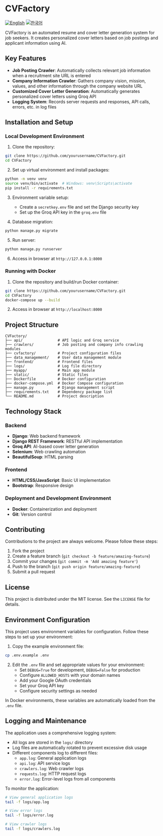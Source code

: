 # CVFactory

[![English](https://img.shields.io/badge/language-English-blue.svg)](README.md) [![한국어](https://img.shields.io/badge/language-한국어-red.svg)](README.ko.md)

CVFactory is an automated resume and cover letter generation system for job seekers. It creates personalized cover letters based on job postings and applicant information using AI.

## Key Features

- **Job Posting Crawler**: Automatically collects relevant job information when a recruitment site URL is entered
- **Company Information Crawler**: Gathers company vision, mission, values, and other information through the company website URL
- **Customized Cover Letter Generation**: Automatically generates personalized cover letters using Groq API
- **Logging System**: Records server requests and responses, API calls, errors, etc. in log files

## Installation and Setup

### Local Development Environment

1. Clone the repository:
```bash
git clone https://github.com/yourusername/CVFactory.git
cd CVFactory
```

2. Set up virtual environment and install packages:
```bash
python -m venv venv
source venv/bin/activate  # Windows: venv\Scripts\activate
pip install -r requirements.txt
```

3. Environment variable setup:
   - Create a `secretkey.env` file and set the Django security key
   - Set up the Groq API key in the `groq.env` file

4. Database migration:
```bash
python manage.py migrate
```

5. Run server:
```bash
python manage.py runserver
```

6. Access in browser at `http://127.0.0.1:8000`

### Running with Docker

1. Clone the repository and build/run Docker container:
```bash
git clone https://github.com/yourusername/CVFactory.git
cd CVFactory
docker-compose up --build
```

2. Access in browser at `http://localhost:8000`

## Project Structure

```
CVFactory/
├── api/                # API logic and Groq service
├── crawlers/           # Job posting and company info crawling modules
├── cvfactory/          # Project configuration files
├── data_management/    # User data management module
├── frontend/           # Frontend files
├── logs/               # Log file directory
├── myapp/              # Main app module
├── static/             # Static files
├── Dockerfile          # Docker configuration
├── docker-compose.yml  # Docker Compose configuration
├── manage.py           # Django management script
├── requirements.txt    # Dependency package list
└── README.md           # Project description
```

## Technology Stack

### Backend
- **Django**: Web backend framework
- **Django REST Framework**: RESTful API implementation
- **Groq API**: AI-based cover letter generation
- **Selenium**: Web crawling automation
- **BeautifulSoup**: HTML parsing

### Frontend
- **HTML/CSS/JavaScript**: Basic UI implementation
- **Bootstrap**: Responsive design

### Deployment and Development Environment
- **Docker**: Containerization and deployment
- **Git**: Version control

## Contributing

Contributions to the project are always welcome. Please follow these steps:

1. Fork the project
2. Create a feature branch (`git checkout -b feature/amazing-feature`)
3. Commit your changes (`git commit -m 'Add amazing feature'`)
4. Push to the branch (`git push origin feature/amazing-feature`)
5. Submit a pull request

## License

This project is distributed under the MIT license. See the `LICENSE` file for details.

## Environment Configuration

This project uses environment variables for configuration. Follow these steps to set up your environment:

1. Copy the example environment file:
```bash
cp .env.example .env
```

2. Edit the `.env` file and set appropriate values for your environment:
   - Set `DEBUG=True` for development, `DEBUG=False` for production
   - Configure `ALLOWED_HOSTS` with your domain names
   - Add your Google OAuth credentials
   - Set your Groq API key
   - Configure security settings as needed

In Docker environments, these variables are automatically loaded from the `.env` file.

## Logging and Maintenance

The application uses a comprehensive logging system:

- All logs are stored in the `logs/` directory
- Log files are automatically rotated to prevent excessive disk usage
- Different components log to different files:
  - `app.log`: General application logs
  - `api.log`: API service logs
  - `crawlers.log`: Web crawler logs
  - `requests.log`: HTTP request logs
  - `error.log`: Error-level logs from all components

To monitor the application:

```bash
# View general application logs
tail -f logs/app.log

# View error logs
tail -f logs/error.log

# View crawler logs
tail -f logs/crawlers.log
```

